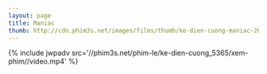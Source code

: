 ```yaml
---
layout: page
title: Maniac
thumb: http://cdn.phim3s.net/images/films/thumb/ke-dien-cuong-maniac-2013.jpg
---
```

{% include jwpadv src='//phim3s.net/phim-le/ke-dien-cuong_5365/xem-phim//video.mp4' %}